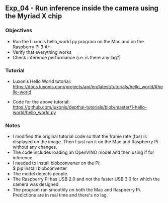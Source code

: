 ## Exp_04 - Run inference inside the camera using the Myriad X chip

### Objectives
- Run the Luxonis hello_world.py program on the Mac and on the Raspberry Pi 3 A+
- Verify that everything works
- Check inference performance (i.e. is there any lag?)

### Tutorial
- Luxonis Hello World tutorial:<br>
https://docs.luxonis.com/projects/api/en/latest/tutorials/hello_world/#hello-world

- Code for the above tutorial:<br>
https://github.com/luxonis/depthai-tutorials/blob/master/1-hello-world/hello_world.py

### Notes
- I modified the original tutorial code so that the frame rate (fps) is displayed on the image. Then I just ran it on the Mac and Raspberry Pi without any changes.
- The code includes loading an OpenVINO model and then using if for inference.
- I needed to install blobconverter on the Pi:<br>
$ pip install blobconverter
- The model detects people.
- The Raspberry Pi has USB 2.0 and not the faster USB 3.0 for which the camera was designed.
- The program ran smoothly on both the Mac and Raspberry Pi. Predictions are in real time and there's no lag.

<br>
